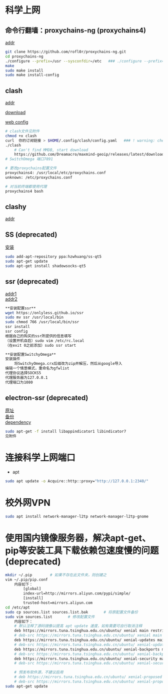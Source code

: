 




# 科学上网



## 命令行翻墙：proxychains-ng (proxychains4)
[addr](https://www.cnblogs.com/xuyaowen/p/proxychians4.html)

```bash
git clone https://github.com/rofl0r/proxychains-ng.git
cd proxychains-ng
./configure --prefix=/usr --sysconfdir=/etc   ### ./configure --prefix=$HOME/usr
make
sudo make install
sudo make install-config
```




## clash

[addr](https://kingfast.cc/docs/#/clash/linux)

[download](https://github.com/doreamon-design/clash/releases)
<!-- [download](https://github.com/Dreamacro/clash/releases/) -->


[web config](https://clash.razord.top/)

```bash
# clash文件见附件
chmod +x clash
curl  你的订阅链接 > $HOME/.config/clash/config.yaml   ### ! warning: check $HOME/.config/clash/config.yaml manually
./clash
    # Can't find MMDB, start download
    https://github.com/Dreamacro/maxmind-geoip/releases/latest/download/Country.mmdb
# SwitchOmega 端口7891

# 更改proxychains配置文件
proxychains4: /usr/local/etc/proxychains.conf
unknown: /etc/proxychains.conf

# 对当前终端都使用代理
proxychains4 bash
```


## clashy

[addr](https://github.com/SpongeNobody/Clashy/releases)



## SS (deprecated)
[安装](https://zhoukay.top/2018/09/16/Ubuntu16-04%E9%85%8D%E7%BD%AEshadowsocks-qt5%E5%AE%A2%E6%88%B7%E7%AB%AF/)

```sh
sudo add-apt-repository ppa:hzwhuang/ss-qt5
sudo apt-get update
sudo apt-get install shadowsocks-qt5
```

## ssr (deprecated)
[addr1](https://mumumushi.github.io/2018/09/06/use_ssr_in_Linux/) <br>
[addr2](https://samzong.me/2017/11/17/howto-use-ssr-on-linux-terminal/)

```sh
**安装配置ssr**
wget https://onlyless.github.io/ssr
sudo mv ssr /usr/local/bin
sudo chmod 766 /usr/local/bin/ssr
ssr install
ssr config
根据自己的购买的ssr所提供的信息填写
（设置开机自启）sudo vim /etc/rc.local
（在exit 0之前添加）sudo ssr start

**安装配置SwitchyOmega**
安装插件
	将SwitchyOmega.crx后缀改为zip并解压，然后从google导入
编辑一个情景模式，重命名为gfwlist
代理协议选择SOCKS5
代理服务器为127.0.0.1
代理端口为1080
```
## electron-ssr (deprecated)

[原址](https://github.com/chenchaohan/electron-ssr) <br>
[备份](https://github.com/qingshuisiyuan/electron-ssr-backup) <br>
[dependency](https://github.com/qingshuisiyuan/electron-ssr-backup/blob/master/Ubuntu.md) <br>

```sh
sudo apt-get -f install libappindicator1 libindicator7
见附件
```



# 连接科学上网端口

- apt
```bash
sudo apt update -o Acquire::http::proxy="http://127.0.0.1:2340/"
```


# 校外网VPN

```bash
sudo apt install network-manager-l2tp network-manager-l2tp-gnome
```



# 使用国内镜像服务器，解决apt-get、pip等安装工具下载依赖包速度慢的问题 (deprecated)
```sh
mkdir ~/.pip		# 如果不存在此文件夹，则创建之
vim ~/.pip/pip.conf
	内容如下：
		[global]
		index-url=http://mirrors.aliyun.com/pypi/simple/
		[install]
		trusted-host=mirrors.aliyun.com
cd /etc/apt
sudo cp sources.list sources.list.bak		# 将原配置文件备份
sudo vim sources.list		# 修改配置文件
	内容如下：
	# 默认注释了源码镜像以提高 apt update 速度，如有需要可自行取消注释
	deb https://mirrors.tuna.tsinghua.edu.cn/ubuntu/ xenial main restricted universe multiverse
	# deb-src https://mirrors.tuna.tsinghua.edu.cn/ubuntu/ xenial main restricted universe multiverse
	deb https://mirrors.tuna.tsinghua.edu.cn/ubuntu/ xenial-updates main restricted universe multiverse
	# deb-src https://mirrors.tuna.tsinghua.edu.cn/ubuntu/ xenial-updates main restricted universe multiverse
	deb https://mirrors.tuna.tsinghua.edu.cn/ubuntu/ xenial-backports main restricted universe multiverse
	# deb-src https://mirrors.tuna.tsinghua.edu.cn/ubuntu/ xenial-backports main restricted universe multiverse
	deb https://mirrors.tuna.tsinghua.edu.cn/ubuntu/ xenial-security main restricted universe multiverse
	# deb-src https://mirrors.tuna.tsinghua.edu.cn/ubuntu/ xenial-security main restricted universe multiverse

	# 预发布软件源，不建议启用
	# deb https://mirrors.tuna.tsinghua.edu.cn/ubuntu/ xenial-proposed main restricted universe multiverse
	# deb-src https://mirrors.tuna.tsinghua.edu.cn/ubuntu/ xenial-proposed main restricted universe multiverse
sudo apt-get update
```




